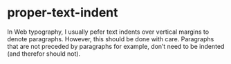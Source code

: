 proper-text-indent
==================

In Web typography, I usually pefer text indents over vertical margins to denote paragraphs. However, this should be done with care. Paragraphs that are not preceded by paragraphs for example, don’t need to be indented (and therefor should not).

